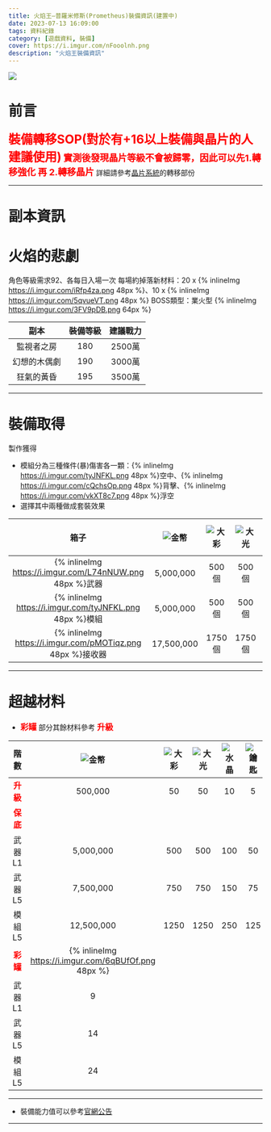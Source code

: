 ```yaml
---
title: 火焰王—普羅米修斯(Prometheus)裝備資訊(建置中)
date: 2023-07-13 16:09:00
tags: 資料紀錄
category: [遊戲資料, 裝備]
cover: https://i.imgur.com/nFooolnh.png
description: "火焰王裝備資訊"
---
```

![](https://i.imgur.com/nFoooln.png)



# 前言

**<font size=5 color=#ff0000>裝備轉移SOP(對於有+16以上裝備與晶片的人建議使用)</font>**
**<font size=4 color=#ff0000>實測後發現晶片等級不會被歸零，因此可以先1.轉移強化 再 2.轉移晶片</font>**
詳細請參考[晶片系統](/datasets/spec/chip_system/)的轉移部份

---

# 副本資訊

# 火焰的悲劇

角色等級需求92、各每日入場一次
每場約掉落新材料：20 x {% inlineImg https://i.imgur.com/iRfp4za.png 48px %}、10 x {% inlineImg https://i.imgur.com/5qvueVT.png 48px %}
BOSS類型：業火型 {% inlineImg https://i.imgur.com/3FV9pDB.png 64px %}

|副本|裝備等級|建議戰力
|:-:|:-:|:-:
|監視者之房|180|2500萬
|幻想的木偶劇|190|3000萬
|狂氣的黃昏|195|3500萬

---

# 裝備取得

製作獲得
- 模組分為三種條件(暴)傷害各一顆：{% inlineImg https://i.imgur.com/tyJNFKL.png 48px %}空中、{% inlineImg https://i.imgur.com/cQchsOp.png 48px %}背擊、{% inlineImg https://i.imgur.com/vkXT8c7.png 48px %}浮空
- 選擇其中兩種做成套裝效果

|箱子|![金幣](https://i.imgur.com/bRFx7v6.png)|![大彩](https://i.imgur.com/XSUcWuc.png)|![大光](https://i.imgur.com/uUaELFR.png)|![水晶](https://i.imgur.com/iRfp4za.png)|![鑰匙](https://i.imgur.com/5qvueVT.png)|
|:-:|:-:|:-:|:-:|:-:|:-:|
|{% inlineImg https://i.imgur.com/L74nNUW.png 48px %}武器|5,000,000|500 個|500 個|100 個|50 個
|{% inlineImg https://i.imgur.com/tyJNFKL.png 48px %}模組|5,000,000|500 個|500 個|100 個|50 個
|{% inlineImg https://i.imgur.com/pMOTiqz.png 48px %}接收器|17,500,000|1750 個|1750 個|350 個|175 個

---

# 超越材料

- **<font color=red size=3>彩罐</font>** 部分其餘材料參考 **<font color=red size=3>升級</font>**

|階數|![金幣](https://i.imgur.com/bRFx7v6.png)|![大彩](https://i.imgur.com/XSUcWuc.png)|![大光](https://i.imgur.com/uUaELFR.png)|![水晶](https://i.imgur.com/iRfp4za.png)|![鑰匙](https://i.imgur.com/5qvueVT.png)|
|:-:|:-:|:-:|:-:|:-:|:-:|
|**<font color=red size=3>升級</font>**|500,000|50|50|10|5|
|**<font color=red size=3>保底</font>**| | | | | |
|武器 L1|5,000,000|500|500|100|50|
|武器 L5|7,500,000|750|750|150|75|
|模組 L5|12,500,000|1250|1250|250|125|
|**<font color=red size=3>彩罐</font>**|{% inlineImg https://i.imgur.com/6qBUfOf.png 48px %}|| | | |
|武器 L1|9| | | | | |
|武器 L5|14| | | | | |
|模組 L5|24| | | | | |

---

- 裝備能力值可以參考[官網公告](https://closers.nexon.com/News/Notice/View?n4ArticleSN=141603)

---

<style>
  .title table td:not(:nth-child(1)) {
    vertical-align: top;
  }
</style>